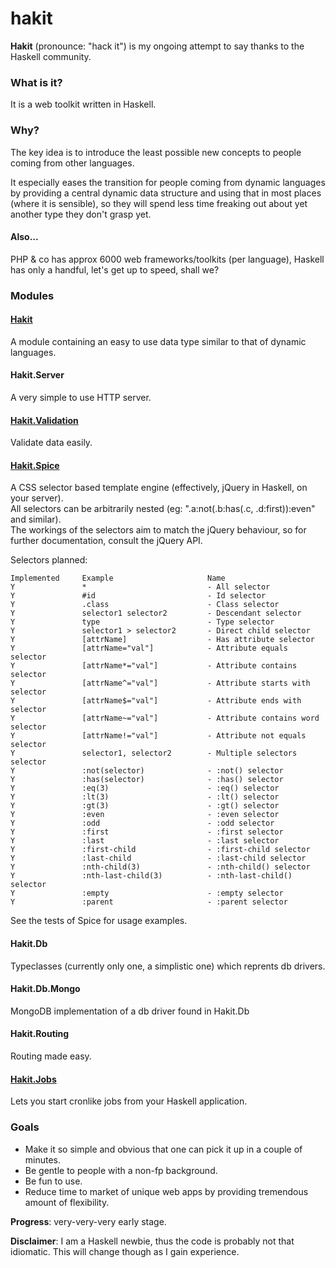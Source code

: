 hakit
======

**Hakit** (pronounce: "hack it") is my ongoing attempt to say thanks to the Haskell community.  

### What is it?
It is a web toolkit written in Haskell.

### Why?
The key idea is to introduce the least possible new concepts to people coming from other languages.

It especially eases the transition for people coming from dynamic languages by providing
a central dynamic data structure and using that in most places (where it is sensible),
so they will spend less time freaking out about yet another type they don't grasp yet.

#### Also...
PHP & co has approx 6000 web frameworks/toolkits (per language), Haskell has only a handful, let's get up
to speed, shall we?

### Modules

#### [Hakit](docs/hakit)
A module containing an easy to use data type similar to that of dynamic languages.

#### Hakit.Server
A very simple to use HTTP server.

#### [Hakit.Validation](docs/validation)
Validate data easily.

#### [Hakit.Spice](docs/spice)
A CSS selector based template engine (effectively, jQuery in Haskell, on your server).  
All selectors can be arbitrarily nested (eg: ".a:not(.b:has(.c, .d:first)):even" and similar).  
The workings of the selectors aim to match the jQuery behaviour, so for further documentation, consult the jQuery API.

Selectors planned:

    Implemented     Example                     Name
    Y               *                           - All selector
    Y               #id                         - Id selector
    Y               .class                      - Class selector
    Y               selector1 selector2         - Descendant selector
    Y               type                        - Type selector
    Y               selector1 > selector2       - Direct child selector
    Y               [attrName]                  - Has attribute selector
    Y               [attrName="val"]            - Attribute equals selector
    Y               [attrName*="val"]           - Attribute contains selector
    Y               [attrName^="val"]           - Attribute starts with selector
    Y               [attrName$="val"]           - Attribute ends with selector
    Y               [attrName~="val"]           - Attribute contains word selector
    Y               [attrName!="val"]           - Attribute not equals selector
    Y               selector1, selector2        - Multiple selectors selector
    Y               :not(selector)              - :not() selector
    Y               :has(selector)              - :has() selector
    Y               :eq(3)                      - :eq() selector
    Y               :lt(3)                      - :lt() selector
    Y               :gt(3)                      - :gt() selector
    Y               :even                       - :even selector
    Y               :odd                        - :odd selector
    Y               :first                      - :first selector
    Y               :last                       - :last selector
    Y               :first-child                - :first-child selector
    Y               :last-child                 - :last-child selector
    Y               :nth-child(3)               - :nth-child() selector
    Y               :nth-last-child(3)          - :nth-last-child() selector
    Y               :empty                      - :empty selector
    Y               :parent                     - :parent selector

See the tests of Spice for usage examples.

#### Hakit.Db
Typeclasses (currently only one, a simplistic one) which reprents db drivers.

#### Hakit.Db.Mongo
MongoDB implementation of a db driver found in Hakit.Db

#### Hakit.Routing
Routing made easy.

#### [Hakit.Jobs](docs/jobs)
Lets you start cronlike jobs from your Haskell application.

### Goals
- Make it so simple and obvious that one can pick it up in a couple of minutes.
- Be gentle to people with a non-fp background.
- Be fun to use.
- Reduce time to market of unique web apps by providing tremendous amount of flexibility.

**Progress**: very-very-very early stage.

**Disclaimer**: I am a Haskell newbie, thus the code is probably not that idiomatic. This will change though as I gain experience.